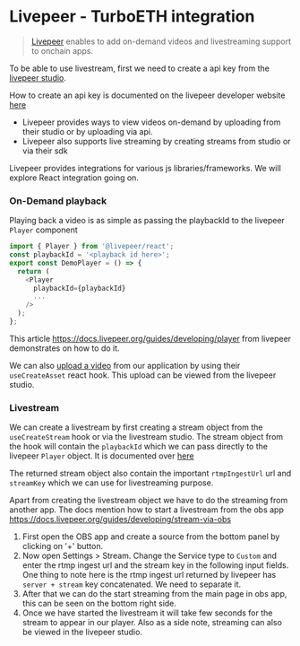 # Livepeer - TurboETH integration

> [Livepeer](https://livepeer.org/) enables to add on-demand videos and livestreaming support to onchain apps.

To be able to use livestream, first we need to create a api key from the [livepeer studio](https://livepeer.studio/dashboard).

How to create an api key is documented on the livepeer developer website [here](https://docs.livepeer.org/guides/developing/quickstart)

- Livepeer provides ways to view videos on-demand by uploading from their studio or by uploading via api.
- Livepeer also supports live streaming by creating streams from studio or via their sdk

Livepeer provides integrations for various js libraries/frameworks. We will explore React integration going on.


### On-Demand playback

Playing back a video is as simple as passing the playbackId to the livepeer `Player` component

```javascript
import { Player } from '@livepeer/react';
const playbackId = '<playback id here>';
export const DemoPlayer = () => {
  return (
    <Player
      playbackId={playbackId}
      ...
    />
  );
};
```

This article https://docs.livepeer.org/guides/developing/player from livepeer demonstrates on how to do it.

We can also [upload a video](https://docs.livepeer.org/guides/developing/upload-a-video-asset) from our application by using their `useCreateAsset` react hook. This upload can be viewed from the livepeer studio.


### Livestream

We can create a livestream by first creating a stream object from the `useCreateStream` hook or via the livestream studio. The stream object from the hook will contain the `playbackId` which we can pass directly to the livepeer `Player` object. It is documented over [here](https://docs.livepeer.org/guides/developing/create-a-livestream)

The returned stream object also contain the important `rtmpIngestUrl` url and `streamKey` which we can use for livestreaming purpose.

Apart from creating the livestream object we have to do the streaming from another app. The docs mention how to start a livestream from the obs app https://docs.livepeer.org/guides/developing/stream-via-obs

1. First open the OBS app and create a source from the bottom panel by clicking on '+' button.
2. Now open Settings > Stream. Change the Service type to `Custom` and enter the rtmp ingest url and the stream key in the following input fields. One thing to note here is the rtmp ingest url returned by livepeer has `server + stream` key concatenated. We need to separate it.
3. After that we can do the start streaming from the main page in obs app, this can be seen on the bottom right side.
4. Once we have started the livestream it will take few seconds for the stream to appear in our player. Also as a side note, streaming can also be viewed in the livepeer studio.
